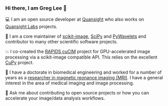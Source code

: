 ### Hi there, I am Greg Lee 👋

:computer: I am an open source developer at [Quansight](https://www.quansight.com/) who also works on [Quansight Labs](https://labs.quansight.org/) projects.

:microscope: I am a core maintainer of [scikit-image](https://scikit-image.org), [SciPy](https://scipy.org/) and [PyWavelets](https://pywavelets.readthedocs.io/en/latest/) and contributor to many other scientific software projects. 

:boom: I co-created the [RAPIDS cuCIM](https://github.com/rapidsai/cucim) project for GPU-accelerated image processing via a scikit-image compatible API. This relies on the excellent [CuPy](https://cupy.dev/) project.

:school: I have a doctorate in biomedical engineering and worked for a number of years as a [researcher in magnetic reonance imaging (MRI)](https://scholar.google.com/citations?user=coICoqQAAAAJ&hl=en&authuser=1). I have a general interest in the area of medical imaging and image processing.

💬 Ask me about contributing to open source projects or how you can accelerate your image/data analysis workflows.



<!--
**grlee77/grlee77** is a ✨ _special_ ✨ repository because its `README.md` (this file) appears on your GitHub profile.

Here are some ideas to get you started:

- 🔭 I’m currently working on ...
- 🌱 I’m currently learning ...
- 👯 I’m looking to collaborate on ...
- 🤔 I’m looking for help with ...
- 💬 Ask me about ...
- 📫 How to reach me: ...
- 😄 Pronouns: ...
- ⚡ Fun fact: ...
-->
